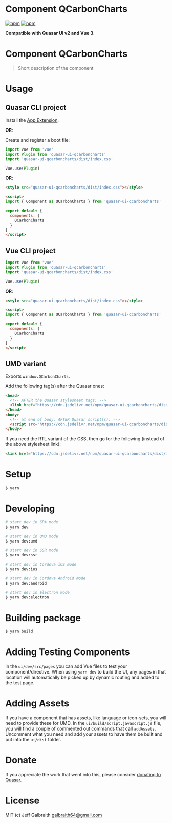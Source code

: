 # Component QCarbonCharts

[![npm](https://img.shields.io/npm/v/quasar-ui-qcarboncharts.svg?label=quasar-ui-qcarboncharts)](https://www.npmjs.com/package/quasar-ui-qcarboncharts)
[![npm](https://img.shields.io/npm/dt/quasar-ui-qcarboncharts.svg)](https://www.npmjs.com/package/quasar-ui-qcarboncharts)

**Compatible with Quasar UI v2 and Vue 3**.

# Component QCarbonCharts
> Short description of the component


# Usage

## Quasar CLI project

Install the [App Extension](../app-extension).

**OR**:

Create and register a boot file:

```js
import Vue from 'vue'
import Plugin from 'quasar-ui-qcarboncharts'
import 'quasar-ui-qcarboncharts/dist/index.css'

Vue.use(Plugin)
```

**OR**:

```html
<style src="quasar-ui-qcarboncharts/dist/index.css"></style>

<script>
import { Component as QCarbonCharts } from 'quasar-ui-qcarboncharts'

export default {
  components: {
    QCarbonCharts
  }
}
</script>
```

## Vue CLI project

```js
import Vue from 'vue'
import Plugin from 'quasar-ui-qcarboncharts'
import 'quasar-ui-qcarboncharts/dist/index.css'

Vue.use(Plugin)
```

**OR**:

```html
<style src="quasar-ui-qcarboncharts/dist/index.css"></style>

<script>
import { Component as QCarbonCharts } from 'quasar-ui-qcarboncharts'

export default {
  components: {
    QCarbonCharts
  }
}
</script>
```

## UMD variant

Exports `window.QCarbonCharts`.

Add the following tag(s) after the Quasar ones:

```html
<head>
  <!-- AFTER the Quasar stylesheet tags: -->
  <link href="https://cdn.jsdelivr.net/npm/quasar-ui-qcarboncharts/dist/index.min.css" rel="stylesheet" type="text/css">
</head>
<body>
  <!-- at end of body, AFTER Quasar script(s): -->
  <script src="https://cdn.jsdelivr.net/npm/quasar-ui-qcarboncharts/dist/index.umd.min.js"></script>
</body>
```
If you need the RTL variant of the CSS, then go for the following (instead of the above stylesheet link):
```html
<link href="https://cdn.jsdelivr.net/npm/quasar-ui-qcarboncharts/dist/index.rtl.min.css" rel="stylesheet" type="text/css">
```

# Setup
```bash
$ yarn
```

# Developing
```bash
# start dev in SPA mode
$ yarn dev

# start dev in UMD mode
$ yarn dev:umd

# start dev in SSR mode
$ yarn dev:ssr

# start dev in Cordova iOS mode
$ yarn dev:ios

# start dev in Cordova Android mode
$ yarn dev:android

# start dev in Electron mode
$ yarn dev:electron
```

# Building package
```bash
$ yarn build
```

# Adding Testing Components
in the `ui/dev/src/pages` you can add Vue files to test your component/directive. When using `yarn dev` to build the UI, any pages in that location will automatically be picked up by dynamic routing and added to the test page.

# Adding Assets
If you have a component that has assets, like language or icon-sets, you will need to provide these for UMD. In the `ui/build/script.javascript.js` file, you will find a couple of commented out commands that call `addAssets`. Uncomment what you need and add your assets to have them be built and put into the `ui/dist` folder.

# Donate
If you appreciate the work that went into this, please consider [donating to Quasar](https://donate.quasar.dev).

# License
MIT (c) Jeff Galbraith <galbraith64@gmail.com>
